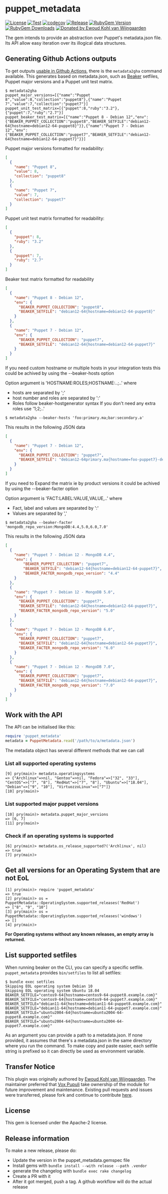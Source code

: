 # puppet_metadata

[![License](https://img.shields.io/github/license/voxpupuli/puppet_metadata.svg)](https://github.com/voxpupuli/puppet_metadata/blob/master/LICENSE)
[![Test](https://github.com/voxpupuli/puppet_metadata/actions/workflows/test.yml/badge.svg)](https://github.com/voxpupuli/puppet_metadata/actions/workflows/test.yml)
[![codecov](https://codecov.io/gh/voxpupuli/puppet_metadata/branch/master/graph/badge.svg?token=Mypkl78hvK)](https://codecov.io/gh/voxpupuli/puppet_metadata)
[![Release](https://github.com/voxpupuli/puppet_metadata/actions/workflows/release.yml/badge.svg)](https://github.com/voxpupuli/puppet_metadata/actions/workflows/release.yml)
[![RubyGem Version](https://img.shields.io/gem/v/puppet_metadata.svg)](https://rubygems.org/gems/puppet_metadata)
[![RubyGem Downloads](https://img.shields.io/gem/dt/puppet_metadata.svg)](https://rubygems.org/gems/puppet_metadata)
[![Donated by Ewoud Kohl van Wijngaarden](https://img.shields.io/badge/donated%20by-Ewoud%20Kohl%20van%20Wijngaarden-fb7047.svg)](#transfer-notice)

The gem intends to provide an abstraction over Puppet's metadata.json file. Its API allow easy iteration over its illogical data structures.

## Generating Github Actions outputs

To get outputs [usable in Github Actions](https://docs.github.com/en/free-pro-team@latest/actions/reference/workflow-commands-for-github-actions), there is the `metadata2gha` command available. This generates based on metadata.json, such as [Beaker](https://github.com/voxpupuli/beaker) setfiles, Puppet major versions and a Puppet unit test matrix.

```console
$ metadata2gha
puppet_major_versions=[{"name":"Puppet 8","value":8,"collection":"puppet8"},{"name":"Puppet 7","value":7,"collection":"puppet7"}]
puppet_unit_test_matrix=[{"puppet":8,"ruby":"3.2"},{"puppet":7,"ruby":"2.7"}]
puppet_beaker_test_matrix=[{"name":"Puppet 8 - Debian 12","env":{"BEAKER_PUPPET_COLLECTION":"puppet8","BEAKER_SETFILE":"debian12-64{hostname=debian12-64-puppet8}"}},{"name":"Puppet 7 - Debian 12","env":{"BEAKER_PUPPET_COLLECTION":"puppet7","BEAKER_SETFILE":"debian12-64{hostname=debian12-64-puppet7}"}}]
```

Puppet major versions formatted for readability:
```json
[
  {
    "name": "Puppet 8",
    "value": 8,
    "collection": "puppet8"
  },
  {
    "name": "Puppet 7",
    "value": 7,
    "collection": "puppet7"
  }
]
```

Puppet unit test matrix formatted for readability:
```json
[
  {
    "puppet": 8,
    "ruby": "3.2"
  },
  {
    "puppet": 7,
    "ruby": "2.7"
  }
]
```

Beaker test matrix formatted for readability
```json
[
  {
    "name": "Puppet 8 - Debian 12",
    "env": {
      "BEAKER_PUPPET_COLLECTION": "puppet8",
      "BEAKER_SETFILE": "debian12-64{hostname=debian12-64-puppet8}"
    }
  },
  {
    "name": "Puppet 7 - Debian 12",
    "env": {
      "BEAKER_PUPPET_COLLECTION": "puppet7",
      "BEAKER_SETFILE": "debian12-64{hostname=debian12-64-puppet7}"
    }
  }
]
```

If you need custom hostname or multiple hosts in your integration tests this could be achived by using the --beaker-hosts option

Option argument is 'HOSTNAME:ROLES;HOSTNAME:..;..' where
- hosts are separated by ';'
- host number and roles are separated by ':'
- Roles follow beaker-hostgenerator syntax
If you don't need any extra roles use '1;2;..'

```console
$ metadata2gha --beaker-hosts 'foo:primary.ma;bar:secondary.a'
```

This results in the following JSON data
```json
[
  {
    "name": "Puppet 7 - Debian 12",
    "env": {
      "BEAKER_PUPPET_COLLECTION": "puppet7",
      "BEAKER_SETFILE": "debian12-64primary.ma{hostname=foo-puppet7}-debian12-64secondary.a{hostname=bar-puppet7}"
    }
  }
]
```

If you need to Expand the matrix ie by product versions it could be achived by using the --beaker-facter option

Option argument is 'FACT:LABEL:VALUE,VALUE,..' where
- Fact, label and values are separated by ':'
- Values are separated by ','

```console
$ metadata2gha --beaker-facter 'mongodb_repo_version:MongoDB:4.4,5.0,6.0,7.0'
```

This results in the following JSON data
```json
[
  {
    "name": "Puppet 7 - Debian 12 - MongoDB 4.4",
    "env": {
        "BEAKER_PUPPET_COLLECTION": "puppet7",
        "BEAKER_SETFILE": "debian12-64{hostname=debian12-64-puppet7}",
        "BEAKER_FACTER_mongodb_repo_version": "4.4"
    }
  },
  {
    "name": "Puppet 7 - Debian 12 - MongoDB 5.0",
    "env": {
      "BEAKER_PUPPET_COLLECTION": "puppet7",
      "BEAKER_SETFILE": "debian12-64{hostname=debian12-64-puppet7}",
      "BEAKER_FACTER_mongodb_repo_version": "5.0"
    }
  },
  {
    "name": "Puppet 7 - Debian 12 - MongoDB 6.0",
    "env": {
      "BEAKER_PUPPET_COLLECTION": "puppet7",
      "BEAKER_SETFILE": "debian12-64{hostname=debian12-64-puppet7}",
      "BEAKER_FACTER_mongodb_repo_version": "6.0"
    }
  },
  {
    "name": "Puppet 7 - Debian 12 - MongoDB 7.0",
    "env": {
      "BEAKER_PUPPET_COLLECTION": "puppet7",
      "BEAKER_SETFILE": "debian12-64{hostname=debian12-64-puppet7}",
      "BEAKER_FACTER_mongodb_repo_version": "7.0"
    }
  }
]
```

## Work with the API

The API can be initialised like this:

```ruby
require 'puppet_metadata'
metadata = PuppetMetadata.read('/path/to/a/metadata.json')
```

The metadata object has several different methods that we can call

### List all supported operating systems

```
[9] pry(main)> metadata.operatingsystems
=> {"Archlinux"=>nil, "Gentoo"=>nil, "Fedora"=>["32", "33"], "CentOS"=>["7", "8"], "RedHat"=>["7", "8"], "Ubuntu"=>["18.04"], "Debian"=>["9", "10"], "VirtuozzoLinux"=>["7"]}
[10] pry(main)>
```

### List supported major puppet versions

```
[10] pry(main)> metadata.puppet_major_versions
=> [6, 7]
[11] pry(main)>
```

### Check if an operating systems is supported

```
[6] pry(main)> metadata.os_release_supported?('Archlinux', nil)
=> true
[7] pry(main)>
```

## Get all versions for an Operating System that are not EoL

```
[1] pry(main)> require 'puppet_metadata'
=> true
[2] pry(main)> os = PuppetMetadata::OperatingSystem.supported_releases('RedHat')
=> ["8", "9", "10"]
[3] pry(main)> os = PuppetMetadata::OperatingSystem.supported_releases('windows')
=> []
[4] pry(main)>
```

**For Operating systems without any known releases, an empty array is returned.**

## List supported setfiles

When running beaker on the CLI, you can specify a specific setfile. `puppet_metadata` provides `bin/setfiles` to list all setfiles:

```
$ bundle exec setfiles
Skipping EOL operating system Debian 10
Skipping EOL operating system Ubuntu 18.04
BEAKER_SETFILE="centos9-64{hostname=centos9-64-puppet8.example.com}"
BEAKER_SETFILE="centos9-64{hostname=centos9-64-puppet7.example.com}"
BEAKER_SETFILE="debian11-64{hostname=debian11-64-puppet8.example.com}"
BEAKER_SETFILE="debian11-64{hostname=debian11-64-puppet7.example.com}"
BEAKER_SETFILE="ubuntu2004-64{hostname=ubuntu2004-64-puppet8.example.com}"
BEAKER_SETFILE="ubuntu2004-64{hostname=ubuntu2004-64-puppet7.example.com}"
```

As an argument you can provide a path to a metadata.json. If none provided, it assumes that there's a metadata.json in the same directory where you run the command.
To make copy and paste easier, each setfile string is prefixed so it can directly be used as environment variable.

## Transfer Notice

This plugin was originally authored by [Ewoud Kohl van Wijngaarden](https://github.com/ekohl).
The maintainer preferred that [Vox Pupuli](https://voxpupuli.org/) take ownership of the module for future improvement and maintenance.
Existing pull requests and issues were transferred, please fork and continue to contribute [here](https://github.com/voxpupuli/puppet_metadata).

## License

This gem is licensed under the Apache-2 license.

## Release information

To make a new release, please do:
* Update the version in the puppet_metadata.gemspec file
* Install gems with `bundle install --with release --path .vendor`
* generate the changelog with `bundle exec rake changelog`
* Create a PR with it
* After it got merged, push a tag. A github workflow will do the actual release
